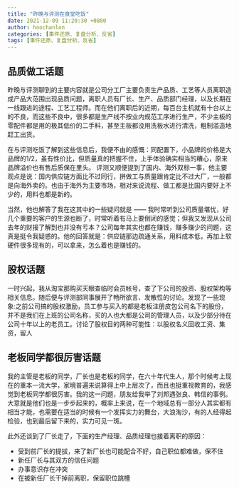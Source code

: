 ```yaml
---
title: "昨晚与评测在食堂吃饭"
date: 2021-12-09 11:20:30 +0800
author: hoochanlon
categories: [事件还原、复盘分析、反省]
tags: [事件还原、复盘分析、反省]
---
```


## 品质做工话题

昨晚与评测聊到的主要内容就是公司分工厂主要负责生产品质、工艺等人员离职造成产品大范围出现品质问题，离职人员有厂长、生产、品质部门经理，以及长期在一线跟进的途程、工艺工程师。而在他们离职后的近期，每百台主机就有十台以上的不良，而这些不良中，很多都是生产线不按业内规范工序进行生产，不少主板的零配件都是用的极其低价的二手料，甚至主板都没用洗板水进行清洗，粗制滥造地赶工出货。

在与评测吃饭了解到这些信息后，我便不由的感慨：同配置下，小品牌的价格是大品牌的1/2，虽有性价比，但质量真的把握不住，上手体验确实相当的糟心，原来品牌溢价也有售后质保在里头。 <!-- more -->评测又顺便提到了国内、海外双标一事，他主要观点是说：国内供应链方面比不过同行，拼做工与质量跟肯定比不过大厂，一般都是向海外卖的。也由于海外为主要市场，相对来说流程、做工都是比国内要好上不少的，用料也都是新的。

当然，他也解答了我在这其中的一些疑问就是 —— 我时常听到公司质量堪忧，好几个重要的客户的生源也断了，时常听着有马上要倒闭的感觉；但我又发现从公司去年的财报了解到也并没有亏本？公司每年其实也都在赚钱，赚多赚少的问题，这真是挺令我疑惑的。他的回答就是：供应链那边疏通关系，用料成本低，再加上软硬件很多现有的，可以拿来，怎么着也是赚钱的。

## 股权话题

一时兴起，我从淘宝那购买天眼查临时会员帐号，查了下公司的投资、股权架构等相关信息。随后便与评测部同事展开了畅所欲言、发散性的讨论。发现了一些现象:之前公司搞的股权激励，员工参与买入的都是老板注册皮包公司名下的股份，并不是我们在上班的公司名称，买的人也大都是公司的管理人员，以及少部分待在公司十年以上的老员工。讨论了股权目的两种可能性：以股权名义回收工资、集资，留人

## 老板同学都很厉害话题

我的主管是老板的同学，厂长也是老板的同学，在六十年代生人，那个时候考上现在的重本一流大学，家境普遍来说算得上中上层次了，而且也挺重视教育的，我感觉到老板同学都很厉害。我的这一问题，朋友给我举了刘邦遇张良、韩信的事例。大意就是他们也是一步步起来的，概率上来说，在一个地域总有一部分人其实都有相当才能，也需要在适当的时候有一个发挥实力的舞台，大浪淘沙，有的人经得起检验，也到最后留下来的，实力可见一斑。

此外还谈到了厂长走了，下面的生产经理、品质经理也接着离职的原因：

* 受到前厂长的提拔，来了新厂长也可能配合不好，自己职位都难做，保不住
* 新任厂长与其双方的信任问题
* 办事意识存在冲突
* 在被新任厂长干掉前离职，保留职位跳槽
